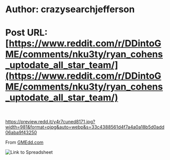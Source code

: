 # Author: crazysearchjefferson
# Post URL: [https://www.reddit.com/r/DDintoGME/comments/nku3ty/ryan_cohens_uptodate_all_star_team/](https://www.reddit.com/r/DDintoGME/comments/nku3ty/ryan_cohens_uptodate_all_star_team/)


&#x200B;

https://preview.redd.it/y4r7cuned8171.jpg?width=981&format=pjpg&auto=webp&s=33c4388561d4f7a4a0a18b5d0add06aba9f43250

From [GMEdd.com](https://GMEdd.com)

![Link to Spreadsheet](https://onedrive.live.com/View.aspx?resid=D645EE2EDB0B6!2165&authkey=!ACYyRMIG2MvPQmE)